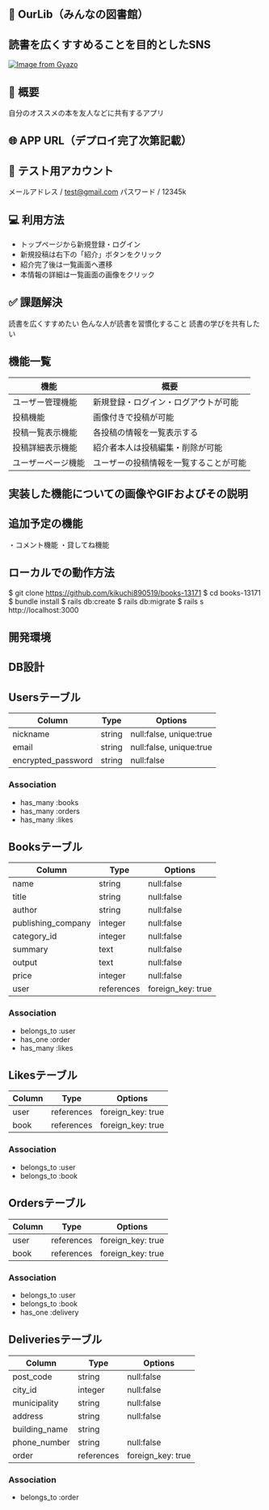 ## 📖 OurLib（みんなの図書館）
## 読書を広くすすめることを目的としたSNS

[![Image from Gyazo](https://i.gyazo.com/ee430924f7b41837be317d87374cbe43.gif)](https://gyazo.com/ee430924f7b41837be317d87374cbe43)

## 📝 概要
自分のオススメの本を友人などに共有するアプリ

## 🌐 APP URL（デプロイ完了次第記載）

## 🤖 テスト用アカウント
メールアドレス / test@gmail.com
パスワード / 12345k

## 💻 利用方法
- トップページから新規登録・ログイン
- 新規投稿は右下の「紹介」ボタンをクリック
- 紹介完了後は一覧画面へ遷移
- 本情報の詳細は一覧画面の画像をクリック

## ✅ 課題解決
読書を広くすすめたい
色んな人が読書を習慣化すること
読書の学びを共有したい

## 機能一覧
|       機能        |                 概要                       |
|------------------|--------------------------------------------|
| ユーザー管理機能    | 新規登録・ログイン・ログアウトが可能             |
| 投稿機能           | 画像付きで投稿が可能                          |
| 投稿一覧表示機能    | 各投稿の情報を一覧表示する                     |
| 投稿詳細表示機能    | 紹介者本人は投稿編集・削除が可能                |
| ユーザーページ機能   | ユーザーの投稿情報を一覧することが可能          |


## 実装した機能についての画像やGIFおよびその説明

## 追加予定の機能
・コメント機能
・貸してね機能

## ローカルでの動作方法
$ git clone https://github.com/kikuchi890519/books-13171
$ cd books-13171
$ bundle install
$ rails db:create
$ rails db:migrate
$ rails s
http://localhost:3000

## 開発環境

## DB設計
## Usersテーブル

|Column                |Type   |Options                |
|----------------------|-------|-----------------------|
|nickname              |string |null:false, unique:true|
|email                 |string |null:false, unique:true|
|encrypted_password    |string |null:false             |

### Association
- has_many :books
- has_many :orders
- has_many :likes

## Booksテーブル
|Column             |Type       |Options          |
|-------------------|-----------|-----------------|
|name               |string     |null:false       |
|title              |string     |null:false       |
|author             |string     |null:false       |
|publishing_company |integer    |null:false       |
|category_id        |integer    |null:false       |
|summary            |text       |null:false       |
|output             |text       |null:false       |
|price              |integer    |null:false       |
|user               |references |foreign_key: true|

### Association
- belongs_to :user
- has_one    :order
- has_many :likes

## Likesテーブル
|Column         |Type         |Options          |
|---------------|-------------|-----------------|
|user           |references   |foreign_key: true|
|book           |references   |foreign_key: true|

### Association
- belongs_to    :user
- belongs_to    :book

## Ordersテーブル
|Column         |Type         |Options          |
|---------------|-------------|-----------------|
|user           |references   |foreign_key: true|
|book           |references   |foreign_key: true|

### Association
- belongs_to    :user
- belongs_to    :book
- has_one       :delivery

## Deliveriesテーブル
|Column             |Type       |Options          |
|-------------------|-----------|-----------------|
|post_code          |string     |null:false       |
|city_id            |integer    |null:false       |
|municipality       |string     |null:false       |
|address            |string     |null:false       |
|building_name      |string     |                 |
|phone_number       |string     |null:false       |
|order              |references |foreign_key: true|

### Association
- belongs_to     :order

